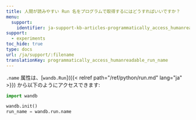 ```yaml
---
title: 人間が読みやすい Run 名をプログラムで取得するにはどうすればいいですか？
menu:
  support:
    identifier: ja-support-kb-articles-programmatically_access_humanreadable_run_name
support:
  - experiments
toc_hide: true
type: docs
url: /ja/support/:filename
translationKey: programmatically_access_humanreadable_run_name
---
```

`.name` 属性は、[`wandb.Run`]({{< relref path="/ref/python/run.md" lang="ja" >}}) から以下のようにアクセスできます:

```python
import wandb

wandb.init()
run_name = wandb.run.name
```